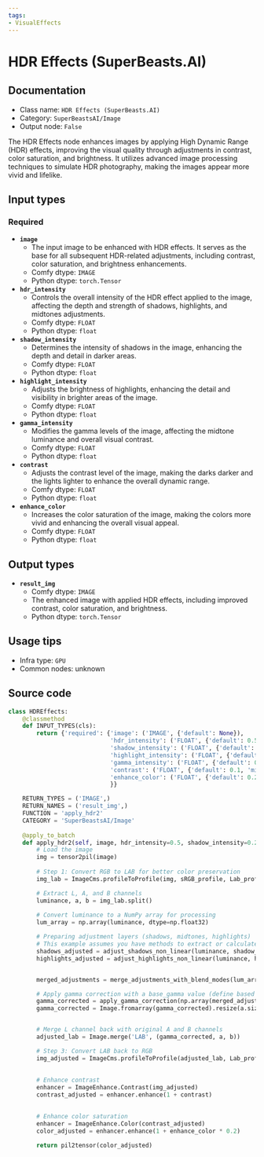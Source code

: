 ```yaml
---
tags:
- VisualEffects
---
```


# HDR Effects (SuperBeasts.AI)
## Documentation
- Class name: `HDR Effects (SuperBeasts.AI)`
- Category: `SuperBeastsAI/Image`
- Output node: `False`

The HDR Effects node enhances images by applying High Dynamic Range (HDR) effects, improving the visual quality through adjustments in contrast, color saturation, and brightness. It utilizes advanced image processing techniques to simulate HDR photography, making the images appear more vivid and lifelike.
## Input types
### Required
- **`image`**
    - The input image to be enhanced with HDR effects. It serves as the base for all subsequent HDR-related adjustments, including contrast, color saturation, and brightness enhancements.
    - Comfy dtype: `IMAGE`
    - Python dtype: `torch.Tensor`
- **`hdr_intensity`**
    - Controls the overall intensity of the HDR effect applied to the image, affecting the depth and strength of shadows, highlights, and midtones adjustments.
    - Comfy dtype: `FLOAT`
    - Python dtype: `float`
- **`shadow_intensity`**
    - Determines the intensity of shadows in the image, enhancing the depth and detail in darker areas.
    - Comfy dtype: `FLOAT`
    - Python dtype: `float`
- **`highlight_intensity`**
    - Adjusts the brightness of highlights, enhancing the detail and visibility in brighter areas of the image.
    - Comfy dtype: `FLOAT`
    - Python dtype: `float`
- **`gamma_intensity`**
    - Modifies the gamma levels of the image, affecting the midtone luminance and overall visual contrast.
    - Comfy dtype: `FLOAT`
    - Python dtype: `float`
- **`contrast`**
    - Adjusts the contrast level of the image, making the darks darker and the lights lighter to enhance the overall dynamic range.
    - Comfy dtype: `FLOAT`
    - Python dtype: `float`
- **`enhance_color`**
    - Increases the color saturation of the image, making the colors more vivid and enhancing the overall visual appeal.
    - Comfy dtype: `FLOAT`
    - Python dtype: `float`
## Output types
- **`result_img`**
    - Comfy dtype: `IMAGE`
    - The enhanced image with applied HDR effects, including improved contrast, color saturation, and brightness.
    - Python dtype: `torch.Tensor`
## Usage tips
- Infra type: `GPU`
- Common nodes: unknown


## Source code
```python
class HDREffects:
    @classmethod
    def INPUT_TYPES(cls):
        return {'required': {'image': ('IMAGE', {'default': None}),
                             'hdr_intensity': ('FLOAT', {'default': 0.5, 'min': 0.0, 'max': 5.0, 'step': 0.01}),
                             'shadow_intensity': ('FLOAT', {'default': 0.25, 'min': 0.0, 'max': 1.0, 'step': 0.01}),
                             'highlight_intensity': ('FLOAT', {'default': 0.75, 'min': 0.0, 'max': 1.0, 'step': 0.01}),
                             'gamma_intensity': ('FLOAT', {'default': 0.0, 'min': 0.0, 'max': 1.0, 'step': 0.01}),
                             'contrast': ('FLOAT', {'default': 0.1, 'min': 0.0, 'max': 1.0, 'step': 0.01}),
                             'enhance_color': ('FLOAT', {'default': 0.25, 'min': 0.0, 'max': 1.0, 'step': 0.01})
                             }}

    RETURN_TYPES = ('IMAGE',)
    RETURN_NAMES = ('result_img',)
    FUNCTION = 'apply_hdr2'
    CATEGORY = 'SuperBeastsAI/Image'
    
    @apply_to_batch
    def apply_hdr2(self, image, hdr_intensity=0.5, shadow_intensity=0.25, highlight_intensity=0.75, gamma_intensity=0.25, contrast=0.1, enhance_color=0.25):
        # Load the image
        img = tensor2pil(image)
        
        # Step 1: Convert RGB to LAB for better color preservation
        img_lab = ImageCms.profileToProfile(img, sRGB_profile, Lab_profile, outputMode='LAB')

        # Extract L, A, and B channels
        luminance, a, b = img_lab.split()
        
        # Convert luminance to a NumPy array for processing
        lum_array = np.array(luminance, dtype=np.float32)

        # Preparing adjustment layers (shadows, midtones, highlights)
        # This example assumes you have methods to extract or calculate these adjustments
        shadows_adjusted = adjust_shadows_non_linear(luminance, shadow_intensity)
        highlights_adjusted = adjust_highlights_non_linear(luminance, highlight_intensity)


        merged_adjustments = merge_adjustments_with_blend_modes(lum_array, shadows_adjusted, highlights_adjusted, hdr_intensity, shadow_intensity, highlight_intensity)

        # Apply gamma correction with a base_gamma value (define based on desired effect)
        gamma_corrected = apply_gamma_correction(np.array(merged_adjustments), gamma_intensity)
        gamma_corrected = Image.fromarray(gamma_corrected).resize(a.size)


        # Merge L channel back with original A and B channels
        adjusted_lab = Image.merge('LAB', (gamma_corrected, a, b))

        # Step 3: Convert LAB back to RGB
        img_adjusted = ImageCms.profileToProfile(adjusted_lab, Lab_profile, sRGB_profile, outputMode='RGB')
        
        
        # Enhance contrast
        enhancer = ImageEnhance.Contrast(img_adjusted)
        contrast_adjusted = enhancer.enhance(1 + contrast)

        
        # Enhance color saturation
        enhancer = ImageEnhance.Color(contrast_adjusted)
        color_adjusted = enhancer.enhance(1 + enhance_color * 0.2)
         
        return pil2tensor(color_adjusted)

```
